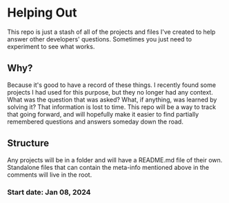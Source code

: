 # Helping Out

This repo is just a stash of all of the projects and files I've created to help answer other developers' questions. Sometimes you just need to experiment to see what works.

## Why?

Because it's good to have a record of these things. I recently found some projects I had used for this purpose, but they no longer had any context. What was the question that was asked? What, if anything, was learned by solving it? That information is lost to time. This repo will be a way to track that going forward, and will hopefully make it easier to find partially remembered questions and answers someday down the road.

## Structure

Any projects will be in a folder and will have a README.md file of their own. Standalone files that can contain the meta-info mentioned above in the comments will live in the root.

### Start date: Jan 08, 2024
